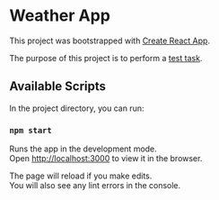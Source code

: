 # Weather App

This project was bootstrapped with [Create React App](https://github.com/facebook/create-react-app).

The purpose of this project is to perform a [test task](https://docs.google.com/document/d/1fXrQ7w0FncL-zPCUMdJR5tXVAmM-oYkJFUB_-xBDlO8/edit).

## Available Scripts

In the project directory, you can run:

### `npm start`

Runs the app in the development mode.\
Open [http://localhost:3000](http://localhost:3000) to view it in the browser.

The page will reload if you make edits.\
You will also see any lint errors in the console.
